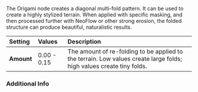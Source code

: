 The Origami node creates a diagonal multi-fold pattern. It can be used to create a highly stylized terrain. When applied with specific masking, and then processed further with NeoFlow or other strong erosion, the folded structure can produce beautiful, naturalistic results.

| Setting    | Values      | Description                                                                                                          |
| :--------- | :---------- | :------------------------------------------------------------------------------------------------------------------- |
| **Amount** | 0.00 - 0.15 | The amount of re-folding to be applied to the terrain. Low values create large folds; high values create tiny folds. |

### Additional Info

